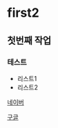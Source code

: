 # first2
## 첫번째 작업
### 테스트
- 리스트1
- 리스트2

[네이버](https://www.naver.com)

[구글](https://www.google.com)
